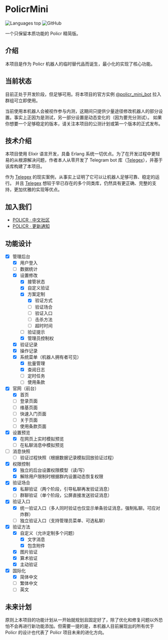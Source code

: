 # PolicrMini



![Languages top](https://img.shields.io/github/languages/top/Hentioe/policr-mini)
![GitHub](https://img.shields.io/github/license/Hentioe/policr-mini)

一个只保留本质功能的 Policr 精简版。

## 介绍

本项目是作为 Policr 机器人的临时替代品而诞生，最小化的实现了核心功能。

## 当前状态

目前正处于开发阶段，但足够可用。将本项目的官方实例 [@policr_mini_bot](https://t.me/policr_mini_bot) 拉入群组可立即使用。

当前使用本机器人会被视作参与内测，这期间只提供少量途径修改机器人的部分设置。事实上正因为是测试，另一部分设置是动态变化的（因为要充分测试）。
如果你想要一个足够稳定的版本，请关注本项目的公测计划或第一个版本的正式发布。

## 技术介绍

本项目使用 Elixir 语言开发，具备 Erlang 系统一切优点。为了在开发过程中更轻易的从根源解决问题，作者本人从零开发了 Telegram bot 库（[Telegex](https://github.com/Hentioe/telegex)），并基于该库构建了本项目。

作为 [Telegex](https://github.com/Hentioe/telegex) 的现实案例，从事实上证明了它可以让机器人足够可靠、稳定的运行。 并且 [Telegex](https://github.com/Hentioe/telegex) 想较于早已存在的多个同类库，仍然具有更正确、完整的支持，更加优雅的实现等优点。

## 加入我们

- [POLICR · 中文社区](https://mini.telestd.me/community)
- [POLICR · 更新通知](https://t.me/policr_changelog)

## 功能设计

- [X] 管理后台
  - [X] 用户登入
  - [ ] 数据统计
  - [X] 设置修改
    - [X] 接管状态
    - [X] 自定义验证
    - [X] 方案定制
      - [X] 验证方式
      - [ ] 验证场合
      - [ ] 验证入口
      - [ ] 击杀方法
      - [ ] 超时时间
    - [ ] 验证提示
    - [X] 管理员控制权
  - [X] 验证记录
  - [X] 操作记录
  - [X] 系统菜单（机器人拥有者可见）
    - [X] 批量管理
    - [X] 查阅日志
    - [ ] 定时任务
    - [ ] 使用条款
- [X] 官网（前台）
  - [X] 首页
  - [ ] 登录页面
  - [ ] 维基页面
  - [ ] 快速入门页面
  - [ ] 关于页面
  - [ ] 使用条款页面
- [X] 设置预览
  - [X] 在网页上实时模拟预览
  - [ ] 在私聊消息中模拟预览
- [ ] 消息快照
  - [ ] 验证过程快照（根据数据记录模拟回放验证过程）
- [X] 权限控制
  - [X] 独立的后台设置权限模型（读/写）
  - [X] 解除用户限制时根据群内设置动态恢复权限
- [X] 验证场合
  - [X] 私聊验证（两个阶段，引导私聊再发验证消息）
  - [ ] 群聊验证（单个阶段，公屏直接发送验证消息）
- [X] 验证入口
  - [X] 统一验证入口（多人同时验证也仅显示单条验证消息，强制私聊。可应对炸群）
  - [ ] 独立验证入口（支持管理员菜单、可选私聊）
- [X] 验证方法
  - [X] 自定义（允许定制多个问题）
    - [X] 文字消息
    - [X] 包含附件
  - [X] 图片验证
  - [X] 算术验证
  - [X] 主动验证
- [X] 国际化
  - [X] 简体中文
  - [ ] 繁体中文
  - [ ] 英文

## 未来计划

原则上本项目的功能计划从一开始就规划且固定好了，除了优化和修复问题以外恐怕不会再进行新功能添加。但需要一提的是，本机器人目前展现出的所有优于 Policr 的设计也代表了 Policr 项目未来的进化方向。
